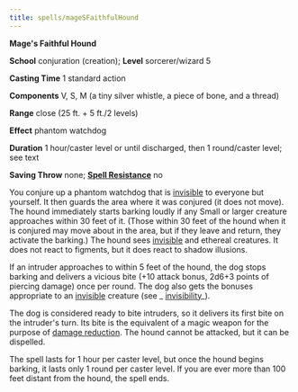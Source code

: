 ```yaml
---
title: spells/mageSFaithfulHound
---
```

 **Mage's Faithful Hound**

**School** conjuration (creation); **Level** sorcerer/wizard 5

**Casting Time** 1 standard action

**Components** V, S, M (a tiny silver whistle, a piece of bone, and a thread)

**Range** close (25 ft. + 5 ft./2 levels)

**Effect** phantom watchdog

**Duration** 1 hour/caster level or until discharged, then 1 round/caster level; see text

**Saving Throw** none; **[Spell Resistance](../glossary#_spell-resistance)** no

You conjure up a phantom watchdog that is [invisible](../glossary#_invisible) to everyone but yourself. It then guards the area where it was conjured (it does not move). The hound immediately starts barking loudly if any Small or larger creature approaches within 30 feet of it. (Those within 30 feet of the hound when it is conjured may move about in the area, but if they leave and return, they activate the barking.) The hound sees [invisible](../glossary#_invisible) and ethereal creatures. It does not react to figments, but it does react to shadow illusions.

If an intruder approaches to within 5 feet of the hound, the dog stops barking and delivers a vicious bite (+10 attack bonus, 2d6+3 points of piercing damage) once per round. The dog also gets the bonuses appropriate to an [invisible](../glossary#_invisible) creature (see _ [invisibility](invisibility#_invisibility)_).

The dog is considered ready to bite intruders, so it delivers its first bite on the intruder's turn. Its bite is the equivalent of a magic weapon for the purpose of [damage reduction](../glossary#_damage-reduction). The hound cannot be attacked, but it can be dispelled.

The spell lasts for 1 hour per caster level, but once the hound begins barking, it lasts only 1 round per caster level. If you are ever more than 100 feet distant from the hound, the spell ends.

